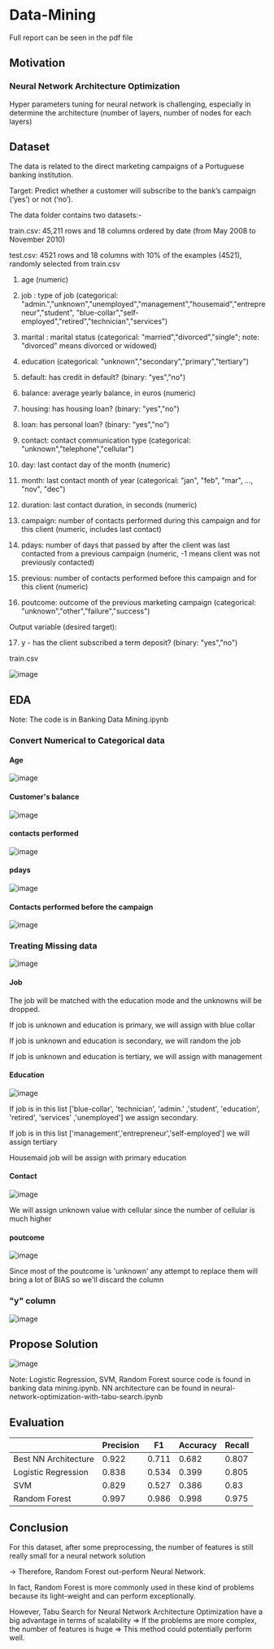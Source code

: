 # Data-Mining
Full report can be seen in the pdf file

## Motivation
### Neural Network Architecture Optimization

Hyper parameters tuning for neural network is challenging, especially in determine the architecture (number of layers, number of nodes for each layers)

## Dataset

The data is related to the direct marketing campaigns of a Portuguese banking institution. 

Target: Predict whether a customer will subscribe to the bank’s campaign (‘yes’) or not (‘no’).

The data folder contains two datasets:-

train.csv: 45,211 rows and 18 columns ordered by date (from May 2008 to November 2010)

test.csv: 4521 rows and 18 columns with 10% of the examples (4521), randomly selected from train.csv

1. age (numeric)
2. job : type of job
(categorical: "admin.","unknown","unemployed","management","housemaid","entrepreneur","student", "blue-collar","self-employed","retired","technician","services")
3. marital : marital status 
(categorical: "married","divorced","single";
note: "divorced" means divorced or widowed)
4. education
(categorical: "unknown","secondary","primary","tertiary")
5. default: has credit in default?
(binary: "yes","no")

6. balance: average yearly balance, in euros (numeric)
7. housing: has housing loan? (binary: "yes","no")
8. loan: has personal loan? (binary: "yes","no")

9. contact: contact communication type
(categorical: "unknown","telephone","cellular")
10. day: last contact day of the month (numeric)
11. month: last contact month of year (categorical: "jan", "feb", "mar", …, "nov", "dec")
12. duration: last contact duration, in seconds (numeric)
13. campaign: number of contacts performed during this campaign and for this client (numeric, includes last contact)
14. pdays: number of days that passed by after the client was last contacted from a previous campaign
(numeric, -1 means client was not previously contacted)
15. previous: number of contacts performed before this campaign and for this client (numeric)
16. poutcome: outcome of the previous marketing campaign
(categorical: "unknown","other","failure","success")

Output variable (desired target):

17. y - has the client subscribed a term deposit? (binary: "yes","no")

train.csv

![image](https://user-images.githubusercontent.com/93825495/228465290-7ac282ae-e574-4300-9f6b-d13b709333da.png)

## EDA
Note: The code is in Banking Data Mining.ipynb
### Convert Numerical to Categorical data
#### Age
![image](https://user-images.githubusercontent.com/93825495/228469213-bbab321a-fd10-4410-8a68-d8d737030889.png)

#### Customer's balance
![image](https://user-images.githubusercontent.com/93825495/228469354-06ece4a1-5ab0-4fba-80c5-f299b849cc3b.png)

#### contacts performed
![image](https://user-images.githubusercontent.com/93825495/228469827-11da580f-1269-40c4-9f38-10c0aca09c02.png)

#### pdays 
![image](https://user-images.githubusercontent.com/93825495/228470035-815db72b-bbd8-4b2f-aa33-0a8b199bc7a1.png)

#### Contacts performed before the campaign
![image](https://user-images.githubusercontent.com/93825495/228470097-589dae73-5631-47cd-9d25-416fc82e6682.png)

### Treating Missing data
![image](https://user-images.githubusercontent.com/93825495/228466177-804b35a7-9d34-4301-aea4-7c83b58eeb1d.png)

#### Job
The job will be matched with the education mode and the unknowns will be dropped.

If job is unknown and education is primary, we will assign with blue collar


If job is unknown and education is secondary, we will random the job


If job is unknown and education is tertiary, we will assign with management


#### Education
![image](https://user-images.githubusercontent.com/93825495/228467127-16ef34ce-4cb5-4208-a14b-732f6936520e.png)

If job is in this list ['blue-collar', 'technician', 'admin.' ,'student', 'education', 'retired', 'services' ,'unemployed'] we assign secondary.

If job is in this list ['management','entrepreneur','self-employed'] we will assign tertiary

Housemaid job will be assign with primary education

#### Contact
![image](https://user-images.githubusercontent.com/93825495/228467791-c050cf65-201a-4bcc-a772-d5fc6d354393.png)

We will assign unknown value with cellular since the number of cellular is much higher

#### poutcome
![image](https://user-images.githubusercontent.com/93825495/228468032-f2f2b4f5-6142-423f-8706-511aa6b40f3c.png)

Since most of the poutcome is 'unknown' any attempt to replace them will bring a lot of BIAS so we'll discard the column

### "y" column
![image](https://user-images.githubusercontent.com/93825495/228470365-c27093ea-6db4-4a0f-9ed8-334d7bfddc4e.png)

## Propose Solution
![image](https://user-images.githubusercontent.com/93825495/228472813-58204eab-5588-4cf2-9350-ea13b4ac84ab.png)

Note: Logistic Regression, SVM, Random Forest source code is found in banking data mining.ipynb. NN architecture can be found in neural-network-optimization-with-tabu-search.ipynb

## Evaluation

|               | Precision | F1 | Accuracy | Recall | 
| ------------- | ------------- | ------------- | ------------- | ------------- |
| Best NN Architecture  | 0.922  | 0.711  | 0.682 | 0.807 |
| Logistic Regression  | 0.838  | 0.534| 0.399  | 0.805  |
| SVM  | 0.829 | 0.527  | 0.386 | 0.83 |
| Random Forest  | 0.997  | 0.986 | 0.998 | 0.975 |

## Conclusion

For this dataset, after some preprocessing, the number of features is still really small for a neural network solution

→ Therefore, Random Forest out-perform Neural Network.

In fact, Random Forest is more commonly used in these kind of problems because its light-weight and can perform exceptionally.

However, Tabu Search for Neural Network Architecture Optimization have a big advantage in terms of scalability
⇒ If the problems are more complex, the number of features is huge ⇒ This method could potentially perform well.






